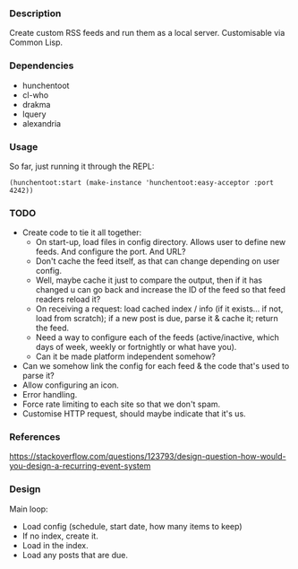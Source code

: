 ### Description
Create custom RSS feeds and run them as a local server. Customisable via Common Lisp.

### Dependencies
* hunchentoot
* cl-who
* drakma
* lquery
* alexandria

### Usage
So far, just running it through the REPL:

```
(hunchentoot:start (make-instance 'hunchentoot:easy-acceptor :port 4242))
```

### TODO
* Create code to tie it all together:
   - On start-up, load files in config directory. Allows user to define new feeds. And configure
     the port. And URL?
   - Don't cache the feed itself, as that can change depending on user config.
   - Well, maybe cache it just to compare the output, then if it has changed u can go back
     and increase the ID of the feed so that feed readers reload it?
   - On receiving a request: load cached index / info (if it exists... if
     not, load from scratch); if a new post is due, parse it & cache it; return the feed.
   - Need a way to configure each of the feeds (active/inactive, which days of week, weekly or fortnightly or what have you).
   - Can it be made platform independent somehow?
* Can we somehow link the config for each feed & the code that's used to parse it?
* Allow configuring an icon.
* Error handling.
* Force rate limiting to each site so that we don't spam.
* Customise HTTP request, should maybe indicate that it's us.

### References
https://stackoverflow.com/questions/123793/design-question-how-would-you-design-a-recurring-event-system

### Design
Main loop:
* Load config (schedule, start date, how many items to keep)
* If no index, create it.
* Load in the index.
* Load any posts that are due.

